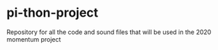 # pi-thon-project
Repository for all the code and sound files that will be used in the 2020 momentum project
